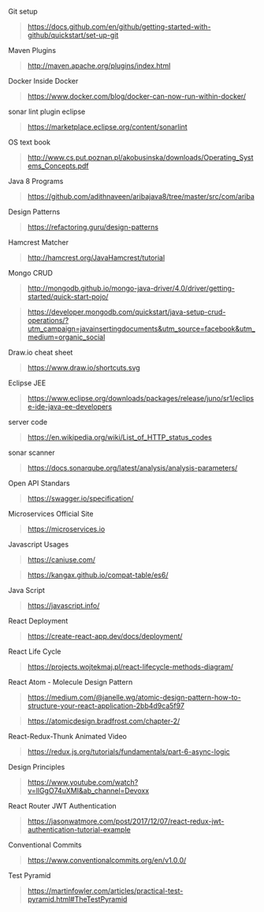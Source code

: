 Git setup 

> https://docs.github.com/en/github/getting-started-with-github/quickstart/set-up-git

Maven Plugins 

> http://maven.apache.org/plugins/index.html

Docker Inside Docker 

> https://www.docker.com/blog/docker-can-now-run-within-docker/

 sonar lint plugin eclipse 
> https://marketplace.eclipse.org/content/sonarlint

OS text book 

> http://www.cs.put.poznan.pl/akobusinska/downloads/Operating_Systems_Concepts.pdf

Java 8 Programs 
> https://github.com/adithnaveen/aribajava8/tree/master/src/com/ariba

Design Patterns 
> https://refactoring.guru/design-patterns

Hamcrest Matcher 
> http://hamcrest.org/JavaHamcrest/tutorial

Mongo CRUD 
> http://mongodb.github.io/mongo-java-driver/4.0/driver/getting-started/quick-start-pojo/

> https://developer.mongodb.com/quickstart/java-setup-crud-operations/?utm_campaign=javainsertingdocuments&utm_source=facebook&utm_medium=organic_social


 Draw.io cheat sheet 
> https://www.draw.io/shortcuts.svg


Eclipse JEE
> https://www.eclipse.org/downloads/packages/release/juno/sr1/eclipse-ide-java-ee-developers


server code 
> https://en.wikipedia.org/wiki/List_of_HTTP_status_codes


sonar scanner 
> https://docs.sonarqube.org/latest/analysis/analysis-parameters/


Open API Standars
> https://swagger.io/specification/


Microservices Official Site 
> https://microservices.io


Javascript Usages 
> https://caniuse.com/

> https://kangax.github.io/compat-table/es6/


Java Script 
> https://javascript.info/

React Deployment 
> https://create-react-app.dev/docs/deployment/


React Life Cycle
> https://projects.wojtekmaj.pl/react-lifecycle-methods-diagram/


React Atom - Molecule Design Pattern 
> https://medium.com/@janelle.wg/atomic-design-pattern-how-to-structure-your-react-application-2bb4d9ca5f97
 
> https://atomicdesign.bradfrost.com/chapter-2/


React-Redux-Thunk Animated Video 
> https://redux.js.org/tutorials/fundamentals/part-6-async-logic


 Design Principles
> https://www.youtube.com/watch?v=llGgO74uXMI&ab_channel=Devoxx


 React Router JWT Authentication 
> https://jasonwatmore.com/post/2017/12/07/react-redux-jwt-authentication-tutorial-example


Conventional Commits 
> https://www.conventionalcommits.org/en/v1.0.0/

Test Pyramid 
> https://martinfowler.com/articles/practical-test-pyramid.html#TheTestPyramid




